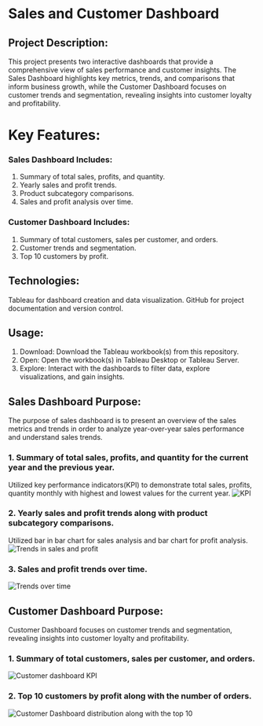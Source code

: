 # Sales and Customer Dashboard
## Project Description:

This project presents two interactive dashboards that provide a comprehensive view of sales performance and customer insights. The Sales Dashboard highlights key metrics, trends, and comparisons that inform business growth, while the Customer Dashboard focuses on customer trends and segmentation, revealing insights into customer loyalty and profitability.

# Key Features:

### Sales Dashboard Includes:
1. Summary of total sales, profits, and quantity.
2. Yearly sales and profit trends.
3. Product subcategory comparisons.
4. Sales and profit analysis over time.
### Customer Dashboard Includes:
1. Summary of total customers, sales per customer, and orders.
2. Customer trends and segmentation.
3. Top 10 customers by profit.

   
## Technologies:
Tableau for dashboard creation and data visualization.
GitHub for project documentation and version control.

## Usage:
1. Download: Download the Tableau workbook(s) from this repository.
2. Open: Open the workbook(s) in Tableau Desktop or Tableau Server.
3. Explore: Interact with the dashboards to filter data, explore visualizations, and gain insights.

## Sales Dashboard Purpose:
The purpose of sales dashboard is to present an overview of the sales metrics and trends in order to analyze year-over-year sales performance and understand sales trends.

### 1. Summary of total sales, profits, and quantity for the current year and the previous year.
Utilized key performance indicators(KPI) to demonstrate total sales, profits, quantity monthly with highest and lowest values for the current year.
![KPI](https://github.com/user-attachments/assets/424d846f-2e84-4cc9-a43a-3df5785a2f93)

### 2. Yearly sales and profit trends along with product subcategory comparisons.
Utilized bar in bar chart for sales analysis and bar chart for profit analysis.
![Trends in sales and profit](https://github.com/user-attachments/assets/ed4f06ae-827c-488c-a2ca-40c809e63845)

### 3. Sales and profit trends over time.
![Trends over time](https://github.com/user-attachments/assets/e6e60af7-3278-4691-af4d-ab90a65cb958)

## Customer Dashboard Purpose:
Customer Dashboard focuses on customer trends and segmentation, revealing insights into customer loyalty and profitability.

### 1. Summary of total customers, sales per customer, and orders.
![Customer dashboard KPI](https://github.com/user-attachments/assets/6288d65c-cfd0-4952-90ad-4c542d294f11)

### 2. Top 10 customers by profit along with the number of orders.
![Customer Dashboard distribution along with the top 10](https://github.com/user-attachments/assets/c080d165-0976-485c-a5f6-6a9e8e955c4b)







   
